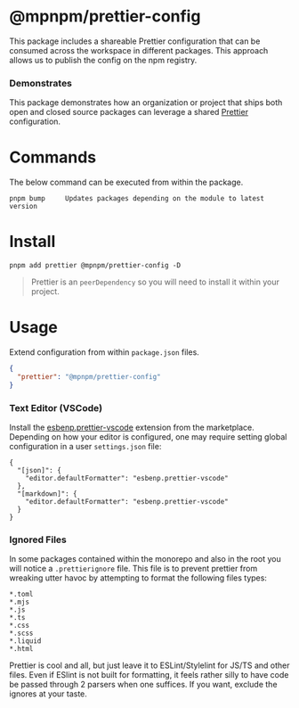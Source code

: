 # @mpnpm/prettier-config

This package includes a shareable Prettier configuration that can be consumed across the workspace in different packages. This approach allows us to publish the config on the npm registry.

### Demonstrates

This package demonstrates how an organization or project that ships both open and closed source packages can leverage a shared [Prettier](https://prettier.io/) configuration.

# Commands

The below command can be executed from within the package.

```cli
pnpm bump     Updates packages depending on the module to latest version
```

# Install

```cli
pnpm add prettier @mpnpm/prettier-config -D
```

> Prettier is an `peerDependency` so you will need to install it within your project.

# Usage

Extend configuration from within `package.json` files.

```json
{
  "prettier": "@mpnpm/prettier-config"
}
```

### Text Editor (VSCode)

Install the [esbenp.prettier-vscode](https://marketplace.visualstudio.com/items?itemName=esbenp.prettier-vscode) extension from the marketplace. Depending on how your editor is configured, one may require setting global configuration in a user `settings.json` file:

```jsonc
{
  "[json]": {
    "editor.defaultFormatter": "esbenp.prettier-vscode"
  },
  "[markdown]": {
    "editor.defaultFormatter": "esbenp.prettier-vscode"
  }
}
```

### Ignored Files

In some packages contained within the monorepo and also in the root you will notice a `.prettierignore` file. This file is to prevent prettier from wreaking utter havoc by attempting to format the following files types:

```
*.toml
*.mjs
*.js
*.ts
*.css
*.scss
*.liquid
*.html
```

Prettier is cool and all, but just leave it to ESLint/Stylelint for JS/TS and other files. Even if ESlint is not built for formatting, it feels rather silly to have code be passed through 2 parsers when one suffices. If you want, exclude the ignores at your taste.
